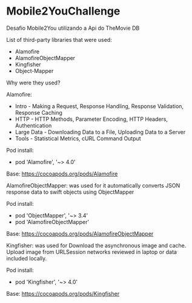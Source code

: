 # Mobile2YouChallenge
Desafio Mobile2You utilizando a Api do TheMovie DB

List of third-party libraries that were used:

- Alamofire 
- AlamofireObjectMapper
- Kingfisher
- Object-Mapper

Why were they used?

Alamofire:

* Intro - Making a Request, Response Handling, Response Validation, Response Caching
* HTTP - HTTP Methods, Parameter Encoding, HTTP Headers, Authentication
* Large Data - Downloading Data to a File, Uploading Data to a Server
* Tools - Statistical Metrics, cURL Command Output

Pod install:
- pod 'Alamofire', '~> 4.0'

Base: https://cocoapods.org/pods/Alamofire

AlamofireObjectMapper:
was used for it automatically converts JSON response data to swift objects using ObjectMapper

Pod install:
- pod 'ObjectMapper', '~> 3.4'
- pod 'AlamofireObjectMapper'

Base: https://cocoapods.org/pods/AlamofireObjectMapper

Kingfisher:
was used for Download the asynchronous image and cache. Upload image from URLSession networks reviewed in laptop or data included locally.

Pod install:
- pod 'Kingfisher', '~> 4.0'

Base: https://cocoapods.org/pods/Kingfisher


